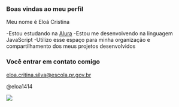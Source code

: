 ### Boas vindas ao meu perfil 

Meu nome é Eloá Cristina

-Estou estudando na [Alura](https://www.alura.com.br)
-Estou me desenvolvendo na linguagem JavaScript
-Utilizo esse espaço para minha organização e compartilhamento dos meus projetos desenvolvidos

### Você entrar em contato comigo 

eloa.critina.silva@escola.pr.gov.br

@eloa1414

![](https://media1.tenor.com/m/UslKvfUzsJ4AAAAC/satoru-gojo-gojo-satoru.gif)
